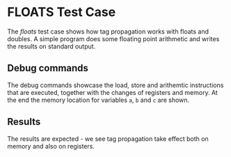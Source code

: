 # FLOATS Test Case

The *floats* test case shows how tag propagation works with floats and
doubles. A simple program does some floating point arithmetic and
writes the results on standard output.

## Debug commands

The debug commands showcase the load, store and arithemtic
instructions that are executed, together with the changes of registers
and memory. At the end the memory location for variables `a`, `b` and
`c` are shown.

## Results

The results are expected - we see tag propagation take effect both on
memory and also on registers.
